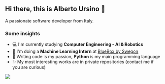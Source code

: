 ## Hi there, this is Alberto Ursino 👋

A passionate software developer from Italy.

### Some insights

- 💻 I'm currently studying **Computer Engineering - AI & Robotics**
- :leaves: I'm doing a **Machine Learning Intern** at  [BlueBox by Swegon](https://www.blueboxcooling.com/it)
- :snake: Writing code is my passion, **Python** is my main programming language
- :sparkles: My most interesting works are in private repositories (contact me if you are curious)

![](https://komarev.com/ghpvc/?username=albertoursino&color=blueviolet&style=for-the-badge)

<!--- 
emoji: https://www.webfx.com/tools/emoji-cheat-sheet/
-->
